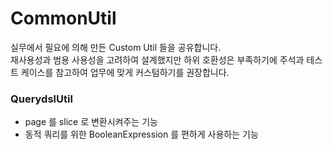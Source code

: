 # CommonUtil

실무에서 필요에 의해 만든 Custom Util 들을 공유합니다.  
재사용성과 범용 사용성을 고려하여 설계했지만 하위 호환성은 부족하기에 주석과 테스트 케이스를 참고하여 업무에 맞게 커스텀하기를 권장합니다.

### QuerydslUtil

- page 를 slice 로 변환시켜주는 기능
- 동적 쿼리를 위한 BooleanExpression 를 편하게 사용하는 기능
